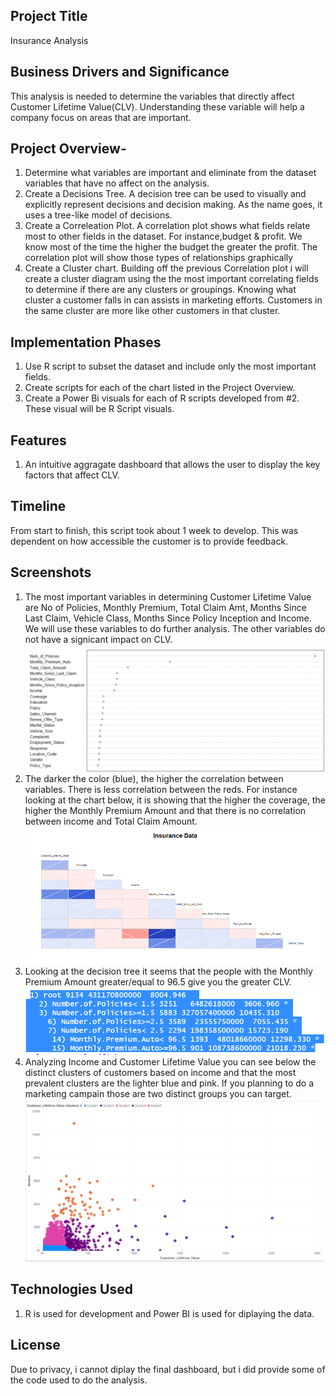 

## Project Title 
Insurance Analysis

## Business Drivers and Significance
This analysis is needed to determine the variables that directly affect Customer Lifetime Value(CLV). Understanding these variable will help a company focus on areas that are important.

## Project Overview-
1. Determine what variables are important and eliminate from the dataset variables that have no affect on the analysis.
2. Create a Decisions Tree. A decision tree can be used to visually and explicitly represent decisions and decision making. As the name goes, it uses a tree-like model of decisions. 
3. Create a Correleation Plot. A correlation plot shows what fields relate most to other fields in the dataset. For instance,budget & profit. We know most of the time the higher the budget the greater the profit. The correlation plot will show those types of relationships graphically
4. Create a Cluster chart. Building off the previous Correlation plot i will create a cluster diagram using the the most important correlating fields to determine if there are any clusters or groupings. Knowing what cluster a customer falls in can assists in marketing efforts.  Customers in the same cluster are more like other customers in that cluster.

## Implementation Phases

1. Use R script to subset the dataset and include only the most important fields.
2. Create scripts for each of the chart listed in the Project Overview.
3. Create a Power Bi visuals for each of R scripts developed from #2. These visual will be R Script visuals.

## Features
1. An intuitive aggragate dashboard that allows the user to display the key factors that affect CLV.

## Timeline
From start to finish, this script took about 1 week to develop. This was dependent on how accessible the customer is to provide feedback. 

## Screenshots 
1. The most important variables in determining Customer Lifetime Value are No of Policies, Monthly Premium, Total Claim Amt, Months Since Last Claim, Vehicle Class, Months Since Policy Inception and Income. We will use these variables to do further analysis. The other variables do not have a signicant impact on CLV.
![Alt text](/data_analysis/importance.PNG?raw=true "Importance Variables")
2. The darker the color (blue), the higher the correlation between variables. There is less correlation between the reds. For instance looking at the chart below, it is showing that the higher the coverage, the higher the Monthly Premium Amount and that there is no correlation between income and Total Claim Amount.
![Alt text](/data_analysis/correlation.png?raw=true "Variables That Correlate")
3. Looking at the decision tree it seems that the people with the Monthly Premium Amount greater/equal to 96.5 give you the greater CLV.
![Alt text](/data_analysis/dt.PNG?raw=true "Decision Tree")
4. Analyzing Income and Customer Lifetime Value you can see below the distinct clusters of customers based on income and that the most prevalent clusters are the lighter blue and pink. If you  planning to do a marketing campain those are two distinct groups you can target.
![Alt text](/data_analysis/clusters.PNG?raw=true "Clusters")

## Technologies Used
1. R is used for development and Power BI is used for diplaying the data.

## License
Due to  privacy, i cannot diplay the final dashboard, but i did provide some of the code used to do the analysis.



